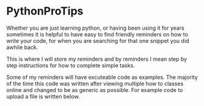 # PythonProTips

Whether you are just learning python, or having been using it for years sometimes it is helpful to have easy to find friendly reminders on how to write your code, for when you are searching for that one snippet you did awhile back. 

This is where I will store my reminders and by reminders I mean step by step instructions for how to complete simple tasks. 

Some of my reminders will have excuteable code as examples. The majority of the time this code was written after viewing multiple how to classes online and changed to be as generic as possible. For example code to upload a file is written below. 
